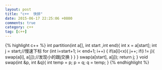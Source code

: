 ```yaml
---
layout: post
title: "c++  快排"
date: 2015-06-17 22:25:06 +0800
comments: true
category: c++
tag: [c++]
---
```



{%  highlight c++ %}
int partition(int a[], int start ,int end){
int x = a[start];
int j = start;//慢速下标
for (int i=start+1; i< end+1; i++) {
if(a[i]<x){
j++;
if(i != j){
swap(a[i], a[j]);//发现小的跟j交换
}
}
}
swap(a[start], a[j]);
return j;
}
void swap(int &p, int &q){
int temp = p;
p = q;
q = temp;
}
{% endhighlight %}